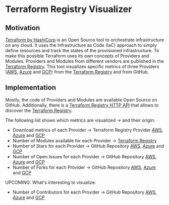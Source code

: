 # Terraform Registry Visualizer
## Motivation
[Terraform by HashiCorp][terraform_url] is an Open Source tool to orchestrate infrastructure on any cloud. It uses the Infrastructure as Code (IaC) approach to simply define resources and track the states of the provisioned infrastructure.
To make this possible Terraform uses its own concepts of Providers and Modules.
Providers and Modules from different vendors are published in the [Terraform Registry][terraform_registry_url].
This tool visualizes specific metrics of three Providers ([AWS][terraform_aws], [Azure][terraform_azure] and [GCP][terraform_gcp]) from the [Terraform Registry][terraform_registry_url] and from GitHub. 

## Implementation
Mostly, the code of Providers and Modules are available Open Source on GitHub.
Additionally, there is a [Terraform Registry HTTP API][terraform_registry_api_docs] that allows to discover the [Terraform Registry][terraform_registry_url].

The following list shows which metrics are visualized -> and their origin:
- Download metrics of each Provider -> Terraform Registry Provider [AWS][terraform_aws], [Azure][terraform_azure] and [GCP][terraform_gcp]
- Number of Modules available for each Provider -> [Terraform Registry][terraform_registry_url]
- Number of Stars for each Provider -> GitHub Repository [AWS][github_aws], [Azure][github_azure] and [GCP][github_gcp]
- Number of Open Issues for each Provider -> GitHub Repository [AWS][github_aws], [Azure][github_azure] and [GCP][github_gcp]
- Number of Forks for each Provider -> GitHub Repository [AWS][github_aws], [Azure][github_azure] and [GCP][github_gcp]

UPCOMING: What's interesting to visualize:
- Number of Contributors for each Provider -> GitHub Repository [AWS][github_aws], [Azure][github_azure] and [GCP][github_gcp]

<!-- Links -->
[terraform_url]: https://www.terraform.io/
[terraform_registry_url]: https://registry.terraform.io
[terraform_registry_api_docs]: https://www.terraform.io/registry/api-docs
[terraform_aws]: https://registry.terraform.io/providers/hashicorp/aws/latest
[terraform_azure]: https://registry.terraform.io/providers/hashicorp/azurerm/latest
[terraform_gcp]: https://registry.terraform.io/providers/hashicorp/google/latest
[github_aws]: https://github.com/hashicorp/terraform-provider-aws
[github_azure]: https://github.com/hashicorp/terraform-provider-azurerm
[github_gcp]: https://github.com/hashicorp/terraform-provider-google